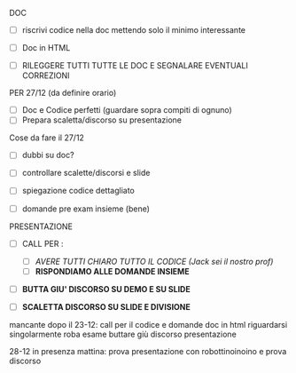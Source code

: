 DOC
- [ ] riscrivi codice nella doc mettendo solo il minimo interessante
- [ ] Doc in HTML
- [ ] RILEGGERE TUTTI TUTTE LE DOC E SEGNALARE EVENTUALI CORREZIONI



PER 27/12 (da definire orario)
 - [ ] Doc e Codice perfetti (guardare sopra compiti di ognuno)
 - [ ] Prepara scaletta/discorso su presentazione

Cose da fare il 27/12
 - [ ] dubbi su doc?
 - [ ] controllare scalette/discorsi e slide
 - [ ] spiegazione codice dettagliato 
 - [ ] domande pre exam insieme (bene)


PRESENTAZIONE
- [ ] CALL PER : 
	- [ ] *AVERE TUTTI CHIARO TUTTO IL CODICE (Jack sei il nostro prof)*
	- [ ] **RISPONDIAMO ALLE DOMANDE INSIEME**
- [ ] **BUTTA GIU' DISCORSO SU DEMO E SU SLIDE**
- [ ] **SCALETTA DISCORSO SU SLIDE E DIVISIONE**


mancante dopo il 23-12: 
call per il codice e domande
doc in html
riguardarsi singolarmente roba esame
buttare giù discorso presentazione

28-12 in presenza mattina: 
prova presentazione con robottinoinoino
e prova discorso


